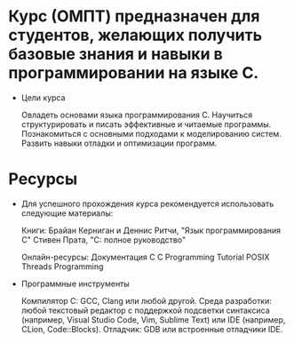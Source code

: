 # Курс (ОМПТ) предназначен для студентов, желающих получить базовые знания и навыки в программировании на языке C.
- Цели курса

    Овладеть основами языка программирования C.
    Научиться структурировать и писать эффективные и читаемые программы.
    Познакомиться с основными подходами к моделированию систем.
    Развить навыки отладки и оптимизации программ.

# Ресурсы

- Для успешного прохождения курса рекомендуется использовать следующие материалы:

    Книги:
        Брайан Керниган и Деннис Ритчи, "Язык программирования C"
        Стивен Прата, "C: полное руководство"

    Онлайн-ресурсы:
        Документация C
        C Programming Tutorial
        POSIX Threads Programming

- Программные инструменты

    Компилятор C: GCC, Clang или любой другой.
    Среда разработки: любой текстовый редактор с поддержкой подсветки синтаксиса (например, Visual Studio Code, Vim, Sublime Text) или IDE (например, CLion, Code::Blocks).
    Отладчик: GDB или встроенные отладчики IDE.